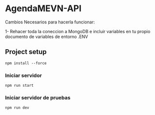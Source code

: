 # AgendaMEVN-API

Cambios Necesarios para hacerla funcionar:

1- Rehacer toda la coneccion a MongoDB e incluir variables en tu propio documento de variables de entorno .ENV

## Project setup
```
npm install --force
```

### Iniciar servidor 
```
npm run start
```

### Iniciar servidor de pruebas
```
npm run dev
```
